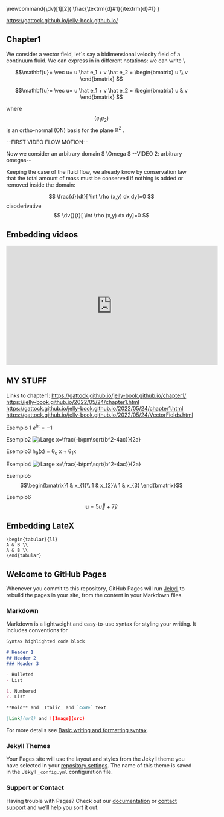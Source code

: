 <script type="text/javascript" src="http://cdn.mathjax.org/mathjax/latest/MathJax.js?config=default"></script>
<script src="https://cdn.mathjax.org/mathjax/latest/MathJax.js?config=TeX-AMS-MML_HTMLorMML" type="text/javascript"></script> 

\newcommand{\dv}[1][2]{  \frac{\textrm{d}#1}{\textrm{d}#1}  }

https://gattock.github.io/jelly-book.github.io/
## Chapter1
We consider a vector field, let´s say a bidimensional velocity field of a continuum fluid. We can express in in different notations: we can write \\

$$\mathbf{u}= \vec u= u \hat e_1 + v \hat e_2 = \begin{bmatrix} u \\ v \end{bmatrix} $$

$$\mathbf{u}= \vec u= u \hat e_1 + v \hat e_2 = \begin{bmatrix} u & v \end{bmatrix} $$

where $$ (e_1 e_2) $$ is an ortho-normal (ON) basis for the plane $\mathbb{R}^2$ . 

--FIRST VIDEO FLOW MOTION--

Now we consider an arbitrary domain $ \Omega $ --VIDEO 2: arbitrary omegas-- 

Keeping the case of the fluid flow, we already know by conservation law that the total amount of mass must be conserved if nothing is added or removed inside the domain: 

$$ \frac{d}{dt}[ \int \rho (x,y) dx dy]=0   $$
ciaoderivative
$$ \dv{}{t}[ \int \rho (x,y) dx dy]=0   $$




## Embedding videos 

<p align="center">
<iframe width="560" height="315" src="https://www.youtube.com/watch?v=hjMx8EuyZJ8" title="RandomTitle" frameborder="0"
allow="accelerometer; autoplay; clipboard-write; ecnrypted-media; gyroscope; picture-in-picture"
allowfullscreen></iframe>
</p>


## MY STUFF

Links to chapter1: 
https://gattock.github.io/jelly-book.github.io/chapter1/
https://jelly-book.github.io/2022/05/24/chapter1.html
https://gattock.github.io/jelly-book.github.io/2022/05/24/chapter1.html
https://gattock.github.io/jelly-book.github.io/2022/05/24/VectorFields.html

Esempio 1
$e^{i \pi} = -1$

Esempio2
<img src="https://latex.codecogs.com/svg.latex?\Large&space;x=\frac{-b\pm\sqrt{b^2-4ac}}{2a}" title="\Large x=\frac{-b\pm\sqrt{b^2-4ac}}{2a}" />

Esempio3
h<sub>&theta;</sub>(x) = &theta;<sub>o</sub> x + &theta;<sub>1</sub>x

Esempio4
![\Large x=\frac{-b\pm\sqrt{b^2-4ac}}{2a}](https://latex.codecogs.com/svg.latex?\Large&space;x=\frac{-b\pm\sqrt{b^2-4ac}}{2a}) 

Esempio5
$$\begin{bmatrix}1 & x_{1}\\
1 & x_{2}\\
1 & x_{3}
\end{bmatrix}$$

Esempio6
$$\mathbf{u} = 5\vec u+7\hat y$$




## Embedding LateX

```{=latex}
\begin{tabular}{ll}
A & B \\
A & B \\
\end{tabular}
```



## Welcome to GitHub Pages

Whenever you commit to this repository, GitHub Pages will run [Jekyll](https://jekyllrb.com/) to rebuild the pages in your site, from the content in your Markdown files.

### Markdown

Markdown is a lightweight and easy-to-use syntax for styling your writing. It includes conventions for

```markdown
Syntax highlighted code block

# Header 1
## Header 2
### Header 3

- Bulleted
- List

1. Numbered
2. List

**Bold** and _Italic_ and `Code` text

[Link](url) and ![Image](src)
```

For more details see [Basic writing and formatting syntax](https://docs.github.com/en/github/writing-on-github/getting-started-with-writing-and-formatting-on-github/basic-writing-and-formatting-syntax).

### Jekyll Themes

Your Pages site will use the layout and styles from the Jekyll theme you have selected in your [repository settings](https://github.com/gattock/didactic-guacamole.github.io/settings/pages). The name of this theme is saved in the Jekyll `_config.yml` configuration file.

### Support or Contact

Having trouble with Pages? Check out our [documentation](https://docs.github.com/categories/github-pages-basics/) or [contact support](https://support.github.com/contact) and we’ll help you sort it out.
